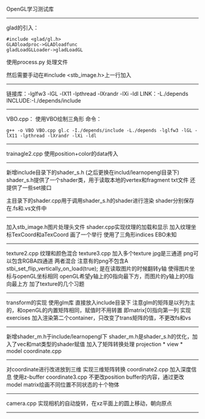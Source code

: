 OpenGL学习测试库
***
glad的引入：
```
#include <glad/gl.h>
GLADloadproc->GLADloadfunc
gladLoadGLLoader->gladLoadGL
```
使用process.py 处理文件

然后需要手动在#include <stb_image.h>上一行加入

***
链接库：-lglfw3 -lGL -lX11 -lpthread -lXrandr -lXi -ldl
LINK：-L./depends
INCLUDE:-I./depends/include
***
VBO.cpp：
使用VBO绘制三角形
命令：
```
g++ -o VBO VBO.cpp gl.c -I./depends/include -L./depends -lglfw3 -lGL -lX11 -lpthread -lXrandr -lXi -ldl
```
***
trainagle2.cpp
使用position+color的data传入
***
新增include目录下的shader_s.h (之后更换在includ/learnopengl目录下)
shader_s.h提供了一个shader类，用于读取本地的vertex和fragment txt文件
还提供了一些set接口

主目录下的shader.cpp用于调用shader_s.h的shader进行渲染
shader分别保存在.fs和.vs文件中
***
加入stb_image.h图片处理头文件
shader.cpp实现纹理的加载和显示
加入纹理坐标TexCoord和aTexCoord
画了一个举行 使用了三角形indices EBO未知
***
texture2.cpp 纹理和颜色混合
texture3.cpp
加入多个texture 
jpg是三通道
png可以包含RGBA四通道
两者混合
注意有的png不包含A
stbi_set_flip_vertically_on_load(true); 
是在读取图片的时候翻转y轴 使得图片坐标与openGL坐标相同
openGL希望y轴上的0指向最下方，而图片的y轴上的0指向最上方
加了texture的几个习题
***
transform的实现
使用glm库
直接放入include目录下
注意glm的矩阵是以列为主的，和openGL的内置矩阵相同，赋值时不用转置 即matrix[0]指向第一列
实现exercises
加入渲染第二个container，只改变了trans矩阵的值，不更改fs和vs

***
新增shader_m.h于include/learnopengl下
shader_m.h是shader_s.h的优化，加入了vec和mat类型的shader赋值
加入了矩阵转换处理
projection * view * model
coordinate.cpp
***
对coordinate进行改进放到三维
实现三维矩阵转换
coordinate2.cpp
加入深度信息 使用z-buffer
coordinate3.cpp
不更改position buffer的内容，通过更改model matrix绘画不同位置不同状态的十个物体
***
camera.cpp
实现相机的自动旋转，在xz平面上的圆上移动，朝向原点
***
